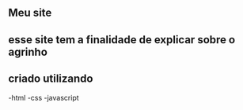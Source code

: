 
## Meu site

## esse site tem a finalidade de explicar sobre o agrinho

## criado utilizando
-html
-css
-javascript
